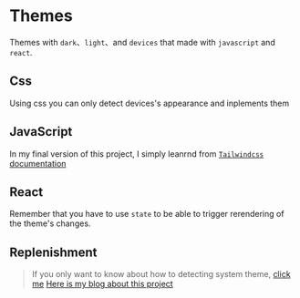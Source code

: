 # Themes

Themes with `dark`、`light`、and `devices` that made with `javascript` and `react`.

## Css

Using css you can only detect devices's appearance and inplements them

## JavaScript

In my final version of this project, I simply leanrnd from [`Tailwindcss` documentation][def]

## React

Remember that you have to use `state` to be able to trigger rerendering of the theme's changes.

## Replenishment

> If you only want to know about how to detecting system theme, [click me][def2]
> [Here is my blog about this project][def3]

[def]: https://tailwindcss.com/docs/dark-mode
[def2]: https://medium.com/hypersphere-codes/detecting-system-theme-in-javascript-css-react-f6b961916d48
[def3]: https://lip-blog.netlify.app/blog/themes
